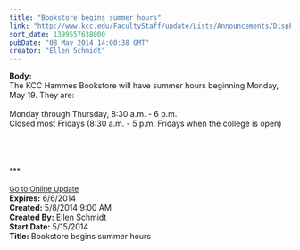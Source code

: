 ```yaml
---
title: "Bookstore begins summer hours"
link: "http://www.kcc.edu/FacultyStaff/update/Lists/Announcements/DispForm.aspx?ID=1513"
sort_date: 1399557638000
pubDate: "08 May 2014 14:00:38 GMT"
creator: "Ellen Schmidt"
---
```


<div><b>Body:</b> <div class="ExternalClass0A89EF505AE241CEBF44963907242BC3"><div>The KCC Hammes Bookstore will have summer hours beginning Monday, May 19. They are:</div>
<div> </div>
<div>Monday through Thursday, 8:30 a.m. - 6 p.m.<br />Closed most Fridays (8:30 a.m. - 5 p.m. Fridays when the college is open)</div>
<div> </div>
<div> </div>
<div> </div>
<div> </div>
<div>
<div><font size="2">***</font></div>
<div><font size="2"></font> </div>
<div><font size="2"></font></div>
<div><a href="/FacultyStaff/update/Pages/dailyupdate.aspx"><font size="2">Go to Online Update </font></a></div>
<div></div></div></div></div>
<div><b>Expires:</b> 6/6/2014</div>
<div><b>Created:</b> 5/8/2014 9:00 AM</div>
<div><b>Created By:</b> Ellen Schmidt</div>
<div><b>Start Date:</b> 5/15/2014</div>
<div><b>Title:</b> Bookstore begins summer hours</div>
